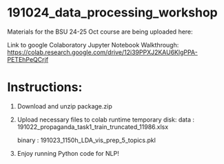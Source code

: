 # 191024_data_processing_workshop
Materials for the BSU 24-25 Oct course are being uploaded here:

Link to google Colaboratory Jupyter Notebook Walkthrough:
https://colab.research.google.com/drive/12i39PPXJ2KAU6KlgPPA-PETEhPeQCrjf

Instructions: 
=============
1. Download and unzip package.zip

2. Upload necessary files to colab runtime temporary disk:
   data    :  191022_propaganda_task1_train_truncated_11986.xlsx
   
   binary  :  191023_1150h_LDA_vis_prep_5_topics.pkl
   
3. Enjoy running Python code for NLP!
